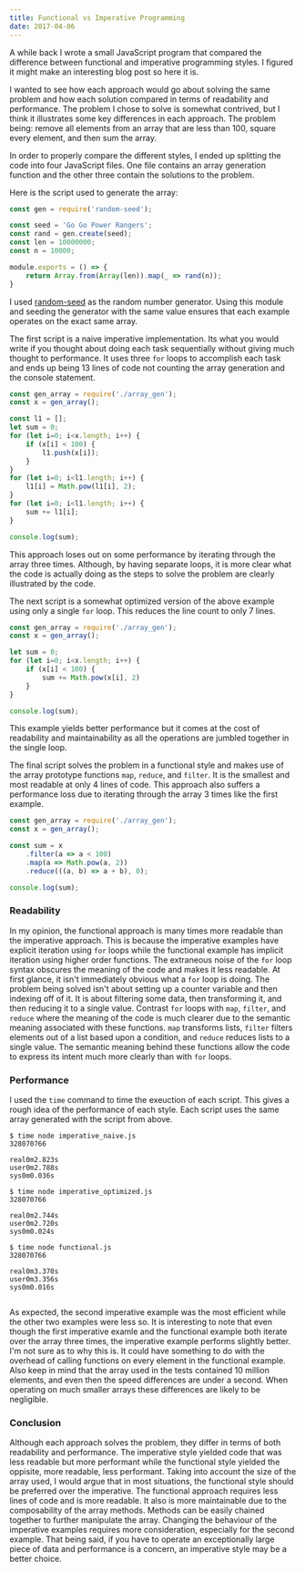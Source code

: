 ```yaml
---
title: Functional vs Imperative Programming
date: 2017-04-06
---
```


A while back I wrote a small JavaScript program that compared the difference between functional and imperative programming styles.
I figured it might make an interesting blog post so here it is.

I wanted to see how each approach would go about solving the same problem and how each solution compared in terms of readability and performance.
The problem I chose to solve is somewhat contrived, but I think it illustrates some key differences in each approach.
The problem being: remove all elements from an array that are less than 100, square every element, and then sum the array.

In order to properly compare the different styles, I ended up splitting the code into four JavaScript files.
One file contains an array generation function and the other three contain the solutions to the problem.

Here is the script used to generate the array:

```javascript
const gen = require('random-seed');

const seed = 'Go Go Power Rangers';
const rand = gen.create(seed);
const len = 10000000;
const n = 10000;

module.exports = () => {
	return Array.from(Array(len)).map(_ => rand(n));
}
```

I used [random-seed](https://www.npmjs.com/package/random-seed) as the random number generator.
Using this module and seeding the generator with the same value ensures that each example operates on the exact same array.

The first script is a naive imperative implementation.
Its what you would write if you thought about doing each task sequentially without giving much thought to performance.
It uses three `for` loops to accomplish each task and ends up being 13 lines of code not counting the array generation and the console statement.

```javascript
const gen_array = require('./array_gen');
const x = gen_array();

const l1 = [];
let sum = 0;
for (let i=0; i<x.length; i++) {
	if (x[i] < 100) {
		l1.push(x[i]);
	}
}
for (let i=0; i<l1.length; i++) {
	l1[i] = Math.pow(l1[i], 2);
}
for (let i=0; i<l1.length; i++) {
	sum += l1[i];
}

console.log(sum);
```

This approach loses out on some performance by iterating through the array three times.
Although, by having separate loops, it is more clear what the code is actually doing as the steps to solve the problem are clearly illustrated by the code.

The next script is a somewhat optimized version of the above example using only a single `for` loop.
This reduces the line count to only 7 lines.

```javascript
const gen_array = require('./array_gen');
const x = gen_array();

let sum = 0;
for (let i=0; i<x.length; i++) {
	if (x[i] < 100) {
		sum += Math.pow(x[i], 2)
	}
}

console.log(sum);
```

This example yields better performance but it comes at the cost of readability and maintainability as all the operations are jumbled together in the single loop.

The final script solves the problem in a functional style and makes use of the array prototype functions `map`, `reduce`, and `filter`.
It is the smallest and most readable at only 4 lines of code.
This approach also suffers a performance loss due to iterating through the array 3 times like the first example.

```javascript
const gen_array = require('./array_gen');
const x = gen_array();

const sum = x
	.filter(a => a < 100)
	.map(a => Math.pow(a, 2))
	.reduce(((a, b) => a + b), 0);

console.log(sum);
```

### Readability
In my opinion, the functional approach is many times more readable than the imperative approach.
This is because the imperative examples have explicit iteration using `for` loops while the functional example has implicit iteration using higher order functions.
The extraneous noise of the `for` loop syntax obscures the meaning of the code and makes it less readable.
At first glance, it isn't immediately obvious what a `for` loop is doing. 
The problem being solved isn't about setting up a counter variable and then indexing off of it.
It is about filtering some data, then transforming it, and then reducing it to a single value.
Contrast `for` loops with `map`, `filter`, and `reduce` where the meaning of the code is much clearer due to the semantic meaning associated with these functions.
`map` transforms lists, `filter` filters elements out of a list based upon a condition, and `reduce` reduces lists to a single value.
The semantic meaning behind these functions allow the code to express its intent much more clearly than with `for` loops.

### Performance
I used the `time` command to time the exeuction of each script.
This gives a rough idea of the performance of each style.
Each script uses the same array generated with the script from above.

```no-highlight
$ time node imperative_naive.js
328070766

real0m2.823s
user0m2.788s
sys0m0.036s

$ time node imperative_optimized.js
328070766

real0m2.744s
user0m2.720s
sys0m0.024s

$ time node functional.js
328070766

real0m3.370s
user0m3.356s
sys0m0.016s
			
```

As expected, the second imperative example was the most efficient while the other two examples were less so.
It is interesting to note that even though the first imperative examle and the functional example both iterate over the array three times, the imperative example performs slightly better.
I'm not sure as to why this is.
It could have something to do with the overhead of calling functions on every element in the functional example.
Also keep in mind that the array used in the tests contained 10 million elements, and even then the speed differences are under a second.
When operating on much smaller arrays these differences are likely to be negligible.

### Conclusion
Although each approach solves the problem, they differ in terms of both readability and performance.
The imperative style yielded code that was less readable but more performant while the functional style yielded the oppisite, more readable, less performant.
Taking into account the size of the array used, I would argue that in most situations, the functional style should be preferred over the imperative.
The functional approach requires less lines of code and is more readable.
It also is more maintainable due to the composability of the array methods.
Methods can be easily chained together to further manipulate the array.
Changing the behaviour of the imperative examples requires more consideration, especially for the second example.
That being said, if you have to operate an exceptionally large piece of data and performance is a concern, an imperative style may be a better choice.
